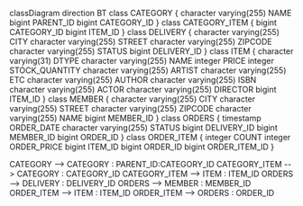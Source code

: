 classDiagram
direction BT
class CATEGORY {
   character varying(255) NAME
   bigint PARENT_ID
   bigint CATEGORY_ID
}
class CATEGORY_ITEM {
   bigint CATEGORY_ID
   bigint ITEM_ID
}
class DELIVERY {
   character varying(255) CITY
   character varying(255) STREET
   character varying(255) ZIPCODE
   character varying(255) STATUS
   bigint DELIVERY_ID
}
class ITEM {
   character varying(31) DTYPE
   character varying(255) NAME
   integer PRICE
   integer STOCK_QUANTITY
   character varying(255) ARTIST
   character varying(255) ETC
   character varying(255) AUTHOR
   character varying(255) ISBN
   character varying(255) ACTOR
   character varying(255) DIRECTOR
   bigint ITEM_ID
}
class MEMBER {
   character varying(255) CITY
   character varying(255) STREET
   character varying(255) ZIPCODE
   character varying(255) NAME
   bigint MEMBER_ID
}
class ORDERS {
   timestamp ORDER_DATE
   character varying(255) STATUS
   bigint DELIVERY_ID
   bigint MEMBER_ID
   bigint ORDER_ID
}
class ORDER_ITEM {
   integer COUNT
   integer ORDER_PRICE
   bigint ITEM_ID
   bigint ORDER_ID
   bigint ORDER_ITEM_ID
}

CATEGORY  -->  CATEGORY : PARENT_ID:CATEGORY_ID
CATEGORY_ITEM  -->  CATEGORY : CATEGORY_ID
CATEGORY_ITEM  -->  ITEM : ITEM_ID
ORDERS  -->  DELIVERY : DELIVERY_ID
ORDERS  -->  MEMBER : MEMBER_ID
ORDER_ITEM  -->  ITEM : ITEM_ID
ORDER_ITEM  -->  ORDERS : ORDER_ID
